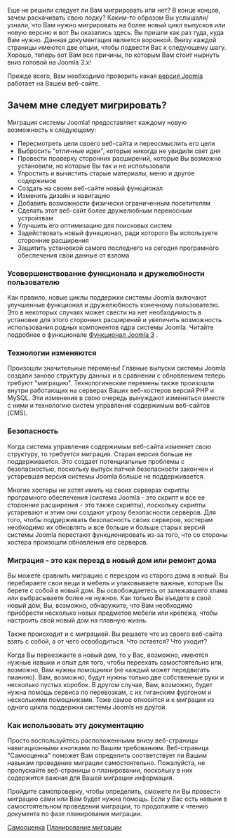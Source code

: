 <!-- Filename: Why_Migrate / Display title: Зачем мигрировать -->

Еще не решили следует ли Вам мигрировать или нет? В конце концов, зачем
раскачивать свою лодку? Каким-то образом Вы услышали/узнали, что Вам
нужно мигрировать на более новый цикл выпусков или новую версию и вот Вы
оказались здесь. Вы пришли как раз туда, куда Вам нужно. Данная
документация является воронкой. Внизу каждой страницы имеются две опции,
чтобы подвести Вас к следующему шагу. Хорошо, теперь вот Вам все
причины, по которым Вам стоит нырнуть вниз головой на Joomla 3.x!

Прежде всего, Вам необходимо проверить какая [версия
Joomla](https://docs.joomla.org/How_to_check_the_Joomla_version%3F "Special:MyLanguage/How to check the Joomla version?")
работает на Вашем веб-сайте.

## Зачем мне следует мигрировать?

Миграция системы Joomla! предоставляет каждому новую возможность к
следующему:

- Пересмотреть цели своего веб-сайта и переосмыслить его цели
- Выбросить "отличные идеи", которые никогда не увидили свет дня
- Провести проверку сторонних расширений, которые Вы возможно
  установили, но которые Вы так и не использовали
- Упростить и вычистить старые материалы, меню и другое содержимое
- Создать на своем веб-сайте новый функционал
- Изменить дизайн и навигацию
- Добавить возможности физически ограниченным посетителям
- Сделать этот веб-сайт более дружелюбным переносным устройтвам
- Улучшить его оптимизацию для поисковых систем
- Задействовать новый функционал, ради которого Вы используете сторонние
  расширения
- Защитить установкой самого последнего на сегодня програмного
  обеспечения свои данные от взлома

### Усовершенствование функционала и дружелюбности пользователю

Как правило, новые циклы поддержки системы Joomla включают улучшенные
функционал и дружелюбность конечному пользователю. Это в некоторых
случаях может свести на нет необходимость в установке для этого
сторонних расширений и увеличить возможность использования родных
компонентов ядра системы Joomla. Читайте подробнее о функционале
<a href="http://www.joomla.org/3/ru" class="external text"
target="_blank" rel="noreferrer noopener">Функционал Joomla 3</a> .

### Технологии изменяются

Произошли значительные перемены! Главные выпуски системы Joomla создали
заново структуру данных и в сравнении с обновлением теперь требуют
"миграцию". Технологические перемены также произошли внутри работающих
на серверах Ваших веб-хостеров версий РНР и MySQL. Эти изменения в свою
очередь вынуждают изменяться вместе с ними и технологию систем
управления содержимым веб-сайтов (CMS).

### Безопасность

Когда система управления содержимым веб-сайта изменяет свою структуру,
то требуется миграция. Старая версия больше не поддерживается. Это
создает потенциальные проблемы с безопасностью, поскольку выпуск патчей
безопасности закончен и устаревшая версия системы Joomla больше не
поддерживается.

Многие хостеры не хотят иметь на своих серверах скрипты програмного
обеспечения (система Joomla - это скрипт и все ее сторонние расширения -
это также скрипты), поскольку скрипты устаревают и этим они создают
угрозу безопасности серверов. Для того, чтобы поддерживать безопасность
своих серверов, хостерам необходимо их обновлять и все больше и больше
старых версий системы Joomla перестают функционировать из-за того, что
со стороны хостера произошли обновления его серверов.

### Миграция - это как перезд в новый дом или ремонт дома

Вы можете сравнить миграцию с перездом из старого дома в новый. Вы
перебираете свои вещи и мебель и упаковываете важные, которые Вы берете
с собой в новый дом. Вы освобождаетесь от залежавшего хлама или
выбрасываете более не нужное. Как только Вы въедете в свой новый дом,
Вы, возможно, обнаружите, что Вам необходимо приобрести несколько новых
предметов мебели или крепежа, чтобы настроить свой новый дом на плавную
жизнь.

Также происходит и с миграцией. Вы решаете что из своего веб-сайта взять
с собой, а от чего освободиться. Что остается? Что уходит?

Когда Вы переезжаете в новый дом, то у Вас, возможно, имеются нужные
навыки и опыт для того, чтобы переехать самостоятельно или, возможно,
Вам нужны помощники (не каждый может передвигать пианино). Вам,
возможно, будут нужны только две собственные руки и несколько пустых
коробок. В другом случае, Вам, возможно, будет нужна помощь сервиса по
перевозкам, с их гиганским фургоном и несколькими помощниками. Тоже
самое относится и к миграции из одного цикла поддержки системы Joomls на
другой.

### Как использовать эту документацию

Просто воспользуйтесь расположенными внизу веб-страницы навигационными
кнопками по Вашим требованиям. Веб-страница "Самооценка" поможет Вам
определить соответствует ли Вашим навыкам проведение миграции
самостоятельно. Пожалуйста, не пропускайте веб-страницы о планировании,
поскольку в них содержится важная для Вашей миграции информация.

Пройдите самопроверку, чтобы определить, сможете ли Вы провести миграцию
сами или Вам будет нужна помощь. Если у Вас есть навыки в
самостоятельном проведении миграции, то продолжите к чтению документа по
фазе планирования миграции.

<a href="https://docs.joomla.org/Migration_Step_by_Step_Self_Assessment"
id="content-button" class="button expand success">Самооценка</a>
<a href="https://docs.joomla.org/Planning_for_Migration"
id="content-button" class="button expand">Планирование миграции</a>
